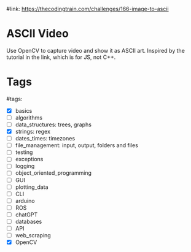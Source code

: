 #link: https://thecodingtrain.com/challenges/166-image-to-ascii

# ASCII Video

Use OpenCV to capture video and show it as ASCII art.
Inspired by the tutorial in the link, which is for JS, not C++.


# Tags
#tags: 

- [x] basics
- [ ] algorithms
- [ ] data_structures: trees, graphs
- [x] strings: regex
- [ ] dates_times: timezones
- [ ] file_management: input, output, folders and files
- [ ] testing
- [ ] exceptions
- [ ] logging
- [ ] object_oriented_programming
- [ ] GUI
- [ ] plotting_data
- [ ] CLI
- [ ] arduino
- [ ] ROS
- [ ] chatGPT
- [ ] databases
- [ ] API
- [ ] web_scraping
- [x] OpenCV